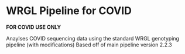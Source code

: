 # WRGL Pipeline for COVID

**FOR COVID USE ONLY**

Anaylses COVID sequencing data using the standard WRGL genotyping pipeline (with modifications)
Based off of main pipeline version 2.2.3
